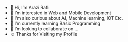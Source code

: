 - 👋 Hi, I’m Arazi Rafli
- 👀 I’m interested in Web and Mobile Development
- 🤖 I'm also curious about AI, Machine learning, IOT Etc.
- 🌱 I’m currently learning Basic Programming
- 💞️ I’m looking to collaborate on ...
- ☺ Thanks for Visiting my Profile

<!---
Ryfless/Ryfless is a ✨ special ✨ repository because its `README.md` (this file) appears on your GitHub profile.
You can click the Preview link to take a look at your changes.
--->
